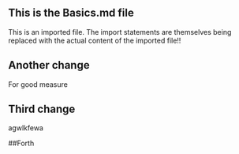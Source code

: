 ## This is the Basics.md file
This is an imported file.
The import statements are themselves being replaced with the actual content of the imported file!!

## Another change
For good measure


## Third change
agwlkfewa

##Forth
